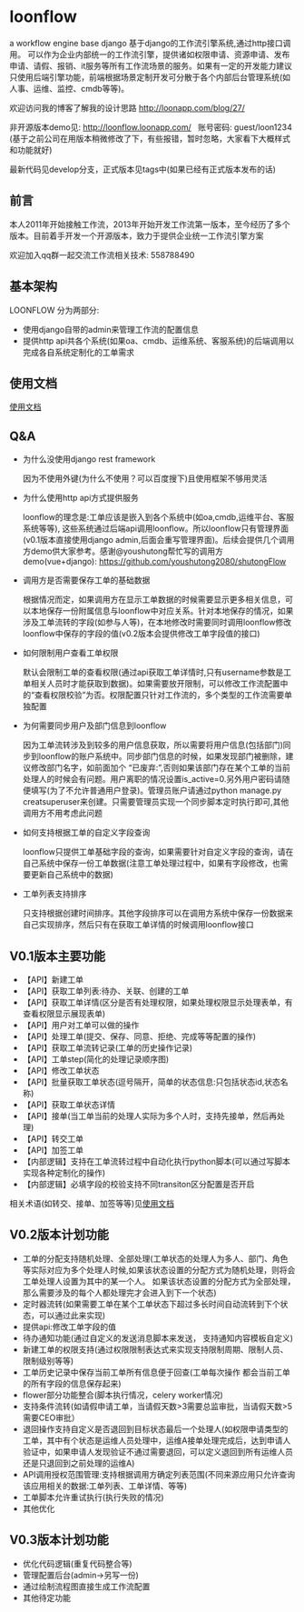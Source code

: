 # loonflow
a workflow engine base django
基于django的工作流引擎系统,通过http接口调用。 可以作为企业内部统一的工作流引擎，提供诸如权限申请、资源申请、发布申请、请假、报销、it服务等所有工作流场景的服务。如果有一定的开发能力建议只使用后端引擎功能，前端根据场景定制开发可分散于各个内部后台管理系统(如人事、运维、监控、cmdb等等)。

欢迎访问我的博客了解我的设计思路 http://loonapp.com/blog/27/

非开源版本demo见: http://loonflow.loonapp.com/    账号密码: guest/loon1234  (基于之前公司在用版本稍微修改了下，有些报错，暂时忽略，大家看下大概样式和功能就好)

最新代码见develop分支，正式版本见tags中(如果已经有正式版本发布的话)

## 前言
本人2011年开始接触工作流，2013年开始开发工作流第一版本，至今经历了多个版本。目前着手开发一个开源版本，致力于提供企业统一工作流引擎方案

欢迎加入qq群一起交流工作流相关技术: 558788490



## 基本架构
LOONFLOW 分为两部分:
- 使用django自带的admin来管理工作流的配置信息 
- 提供http api共各个系统(如果oa、cmdb、运维系统、客服系统)的后端调用以完成各自系统定制化的工单需求


## 使用文档
[使用文档](docs/index.md)

## Q&A
-  为什么没使用django rest framework

    因为不使用外键(为什么不使用？可以百度搜下)且使用框架不够用灵活

- 为什么使用http api方式提供服务

    loonflow的理念是:工单应该是嵌入到各个系统中(如oa,cmdb,运维平台、客服系统等等), 这些系统通过后端api调用loonflow。所以loonflow只有管理界面(v0.1版本直接使用django admin,后面会重写管理界面)。后续会提供几个调用方demo供大家参考。感谢@youshutong帮忙写的调用方demo(vue+django):
    https://github.com/youshutong2080/shutongFlow

- 调用方是否需要保存工单的基础数据

    根据情况而定，如果调用方在显示工单数据的时候需要显示更多相关信息，可以本地保存一份附属信息与loonflow中对应关系。针对本地保存的情况，如果涉及工单流转的字段(如参与人等)，在本地修改时需要同时调用loonflow修改loonflow中保存的字段的值(v0.2版本会提供修改工单字段值的接口)

- 如何限制用户查看工单权限
  
    默认会限制工单的查看权限(通过api获取工单详情时,只有username参数是工单相关人员时才能获取到数据)。如果需要放开限制，可以修改工作流配置中的“查看权限校验”为否。权限配置只针对工作流的，多个类型的工作流需要单独配置

- 为何需要同步用户及部门信息到loonflow

    因为工单流转涉及到较多的用户信息获取，所以需要将用户信息(包括部门)同步到loonflow的账户系统中。同步部门信息的时候，如果发现部门被删除，建议修改部门名字，如前面加个 “已废弃:”,否则如果该部门存在某个工单的当前处理人的时候会有问题。用户离职的情况设置is_active=0.另外用户密码请随便填写(为了不允许普通用户登录)。管理员账户请通过python manage.py creatsuperuser来创建。只需要管理员实现一个同步脚本定时执行即可,其他调用方不用考虑此问题

- 如何支持根据工单的自定义字段查询

    loonflow只提供工单基础字段的查询，如果需要针对自定义字段的查询，请在自己系统中保存一份工单数据(注意工单处理过程中，如果有字段修改，也需要更新自己系统中的数据)
    
- 工单列表支持排序

    只支持根据创建时间排序。其他字段排序可以在调用方系统中保存一份数据来自己实现排序，然后只有在获取工单详情的时候调用loonflow接口

## V0.1版本主要功能
- 【API】新建工单
- 【API】获取工单列表:待办、关联、创建的工单
- 【API】获取工单详情(区分是否有处理权限，如果处理权限显示处理表单，有查看权限显示展现表单)
- 【API】用户对工单可以做的操作
- 【API】处理工单(提交、保存、同意、拒绝、完成等等配置的操作)
- 【API】获取工单流转记录(工单的历史操作记录)
- 【API】工单step(简化的处理记录顺序图)
- 【API】修改工单状态
- 【API】批量获取工单状态(逗号隔开，简单的状态信息:只包括状态id,状态名称)
- 【API】获取工单状态详情
- 【API】接单(当工单当前的处理人实际为多个人时，支持先接单，然后再处理)
- 【API】转交工单
- 【API】加签工单
- 【内部逻辑】支持在工单流转过程中自动化执行python脚本(可以通过写脚本实现各种定制化的操作)
- 【内部逻辑】必填字段的校验支持不同transiton区分配置是否开启

相关术语(如转交、接单、加签等等)见[使用文档](docs/index.md)


## V0.2版本计划功能
- 工单的分配支持随机处理、全部处理(工单状态的处理人为多人、部门、角色等实际对应为多个处理人时候,如果该状态设置的分配方式为随机处理，则将会工单处理人设置为其中的某一个人。 如果该状态设置的分配方式为全部处理，那么需要涉及的每个人都处理完才会进入到下一个状态)
- 定时器流转(如果需要工单在某个工单状态下超过多长时间自动流转到下个状态，可以通过此来实现)
- 提供api:修改工单字段的值
- 待办通知功能(通过自定义的发送消息脚本来发送， 支持通知内容模板自定义)
- 新建工单的权限支持(通过权限限制表达式来实现支持限制周期、限制人员、限制级别等等)
- 工单历史记录中保存当前工单所有信息便于回查(工单每次操作 都会当前工单的所有字段的信息保存起来)
- flower部分功能整合(脚本执行情况，celery worker情况)
- 支持条件流转(如请假申请工单，当请假天数>3需要总监审批，当请假天数>5需要CEO审批）
- 退回操作支持自定义是否退回到目标状态最后一个处理人(如权限申请类型的工单，其中有个状态是运维人员处理中，运维A接单处理完成后，达到申请人验证中，如果申请人发现验证不通过需要退回，可以定义退回到所有运维人员还是只退回到之前处理的运维A)
- API调用授权范围管理:支持根据调用方确定列表范围(不同来源应用只允许查询该应用相关的数据:工单列表、工单详情、等等)
- 工单脚本允许重试执行(执行失败的情况)
- 其他优化

## V0.3版本计划功能
- 优化代码逻辑(重复代码整合等)
- 管理配置后台(admin->另写一份)
- 通过绘制流程图直接生成工作流配置
- 其他待定功能
